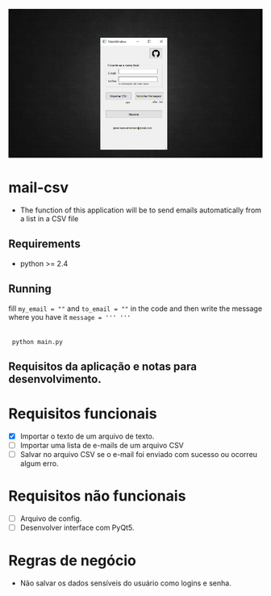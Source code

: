 ![Demo](https://github.com/JamersonWalderson/mail-csv/blob/master/pic-demo.png)
# mail-csv
* The function of this application will be to send emails automatically from a list in a CSV file<br>

Requirements
------------

* python >= 2.4

Running
------------
fill `my_email = ""` and `to_email = ""` in the code and then write the message where you have it `message = ''' '''`

<code><br>
   python main.py
</code>


## Requisitos da aplicação e notas para desenvolvimento.

# Requisitos funcionais
- [x] Importar o texto de um arquivo de texto.
- [ ] Importar uma lista de e-mails de um arquivo CSV
- [ ] Salvar no arquivo CSV se o e-mail foi enviado com sucesso ou ocorreu algum erro.

# Requisitos não funcionais
- [ ] Arquivo de config.
- [ ] Desenvolver interface com PyQt5.

# Regras de negócio
- Não salvar os dados sensíveis do usuário como logins e senha.
